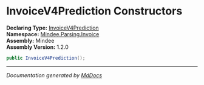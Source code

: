 ﻿<!--  
  <auto-generated>   
    The contents of this file were generated by a tool.  
    Changes to this file may be list if the file is regenerated  
  </auto-generated>   
-->

# InvoiceV4Prediction Constructors

**Declaring Type:** [InvoiceV4Prediction](../index.md)  
**Namespace:** [Mindee.Parsing.Invoice](../../index.md)  
**Assembly:** Mindee  
**Assembly Version:** 1.2.0

```csharp
public InvoiceV4Prediction();
```
___

*Documentation generated by [MdDocs](https://github.com/ap0llo/mddocs)*
